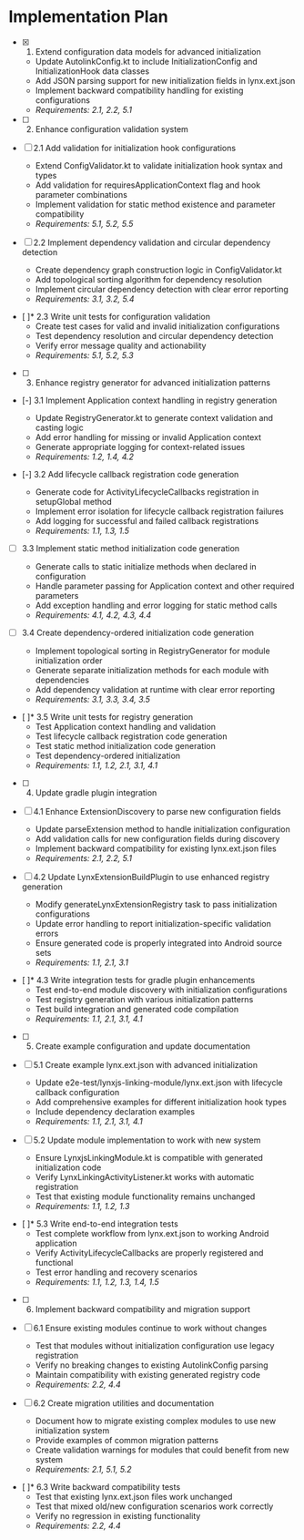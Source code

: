 # Implementation Plan

- [x] 1. Extend configuration data models for advanced initialization
  - Update AutolinkConfig.kt to include InitializationConfig and InitializationHook data classes
  - Add JSON parsing support for new initialization fields in lynx.ext.json
  - Implement backward compatibility handling for existing configurations
  - _Requirements: 2.1, 2.2, 5.1_

- [ ] 2. Enhance configuration validation system
- [ ] 2.1 Add validation for initialization hook configurations
  - Extend ConfigValidator.kt to validate initialization hook syntax and types
  - Add validation for requiresApplicationContext flag and hook parameter combinations
  - Implement validation for static method existence and parameter compatibility
  - _Requirements: 5.1, 5.2, 5.5_

- [ ] 2.2 Implement dependency validation and circular dependency detection
  - Create dependency graph construction logic in ConfigValidator.kt
  - Add topological sorting algorithm for dependency resolution
  - Implement circular dependency detection with clear error reporting
  - _Requirements: 3.1, 3.2, 5.4_

- [ ]\* 2.3 Write unit tests for configuration validation
  - Create test cases for valid and invalid initialization configurations
  - Test dependency resolution and circular dependency detection
  - Verify error message quality and actionability
  - _Requirements: 5.1, 5.2, 5.3_

- [ ] 3. Enhance registry generator for advanced initialization patterns
- [-] 3.1 Implement Application context handling in registry generation
  - Update RegistryGenerator.kt to generate context validation and casting logic
  - Add error handling for missing or invalid Application context
  - Generate appropriate logging for context-related issues
  - _Requirements: 1.2, 1.4, 4.2_

- [-] 3.2 Add lifecycle callback registration code generation
  - Generate code for ActivityLifecycleCallbacks registration in setupGlobal method
  - Implement error isolation for lifecycle callback registration failures
  - Add logging for successful and failed callback registrations
  - _Requirements: 1.1, 1.3, 1.5_

- [ ] 3.3 Implement static method initialization code generation
  - Generate calls to static initialize methods when declared in configuration
  - Handle parameter passing for Application context and other required parameters
  - Add exception handling and error logging for static method calls
  - _Requirements: 4.1, 4.2, 4.3, 4.4_

- [ ] 3.4 Create dependency-ordered initialization code generation
  - Implement topological sorting in RegistryGenerator for module initialization order
  - Generate separate initialization methods for each module with dependencies
  - Add dependency validation at runtime with clear error reporting
  - _Requirements: 3.1, 3.3, 3.4, 3.5_

- [ ]\* 3.5 Write unit tests for registry generation
  - Test Application context handling and validation
  - Test lifecycle callback registration code generation
  - Test static method initialization code generation
  - Test dependency-ordered initialization
  - _Requirements: 1.1, 1.2, 2.1, 3.1, 4.1_

- [ ] 4. Update gradle plugin integration
- [ ] 4.1 Enhance ExtensionDiscovery to parse new configuration fields
  - Update parseExtension method to handle initialization configuration
  - Add validation calls for new configuration fields during discovery
  - Implement backward compatibility for existing lynx.ext.json files
  - _Requirements: 2.1, 2.2, 5.1_

- [ ] 4.2 Update LynxExtensionBuildPlugin to use enhanced registry generation
  - Modify generateLynxExtensionRegistry task to pass initialization configurations
  - Update error handling to report initialization-specific validation errors
  - Ensure generated code is properly integrated into Android source sets
  - _Requirements: 1.1, 2.1, 3.1_

- [ ]\* 4.3 Write integration tests for gradle plugin enhancements
  - Test end-to-end module discovery with initialization configurations
  - Test registry generation with various initialization patterns
  - Test build integration and generated code compilation
  - _Requirements: 1.1, 2.1, 3.1, 4.1_

- [ ] 5. Create example configuration and update documentation
- [ ] 5.1 Create example lynx.ext.json with advanced initialization
  - Update e2e-test/lynxjs-linking-module/lynx.ext.json with lifecycle callback configuration
  - Add comprehensive examples for different initialization hook types
  - Include dependency declaration examples
  - _Requirements: 1.1, 2.1, 3.1, 4.1_

- [ ] 5.2 Update module implementation to work with new system
  - Ensure LynxjsLinkingModule.kt is compatible with generated initialization code
  - Verify LynxLinkingActivityListener.kt works with automatic registration
  - Test that existing module functionality remains unchanged
  - _Requirements: 1.1, 1.2, 1.3_

- [ ]\* 5.3 Write end-to-end integration tests
  - Test complete workflow from lynx.ext.json to working Android application
  - Verify ActivityLifecycleCallbacks are properly registered and functional
  - Test error handling and recovery scenarios
  - _Requirements: 1.1, 1.2, 1.3, 1.4, 1.5_

- [ ] 6. Implement backward compatibility and migration support
- [ ] 6.1 Ensure existing modules continue to work without changes
  - Test that modules without initialization configuration use legacy registration
  - Verify no breaking changes to existing AutolinkConfig parsing
  - Maintain compatibility with existing generated registry code
  - _Requirements: 2.2, 4.4_

- [ ] 6.2 Create migration utilities and documentation
  - Document how to migrate existing complex modules to use new initialization system
  - Provide examples of common migration patterns
  - Create validation warnings for modules that could benefit from new system
  - _Requirements: 2.1, 5.1, 5.2_

- [ ]\* 6.3 Write backward compatibility tests
  - Test that existing lynx.ext.json files work unchanged
  - Test that mixed old/new configuration scenarios work correctly
  - Verify no regression in existing functionality
  - _Requirements: 2.2, 4.4_
